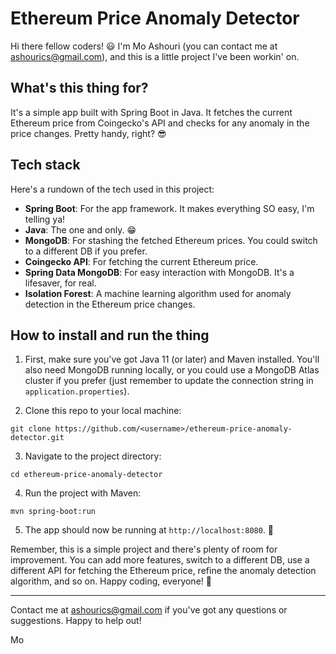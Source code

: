 # Ethereum Price Anomaly Detector

Hi there fellow coders! 😃 I'm Mo Ashouri (you can contact me at ashourics@gmail.com), and this is a little project I've been workin' on.

## What's this thing for?
It's a simple app built with Spring Boot in Java. It fetches the current Ethereum price from Coingecko's API and checks for any anomaly in the price changes. Pretty handy, right? 😎

## Tech stack
Here's a rundown of the tech used in this project:
- **Spring Boot**: For the app framework. It makes everything SO easy, I'm telling ya!
- **Java**: The one and only. 😁
- **MongoDB**: For stashing the fetched Ethereum prices. You could switch to a different DB if you prefer.
- **Coingecko API**: For fetching the current Ethereum price.
- **Spring Data MongoDB**: For easy interaction with MongoDB. It's a lifesaver, for real.
- **Isolation Forest**: A machine learning algorithm used for anomaly detection in the Ethereum price changes.

## How to install and run the thing
1. First, make sure you've got Java 11 (or later) and Maven installed. You'll also need MongoDB running locally, or you could use a MongoDB Atlas cluster if you prefer (just remember to update the connection string in `application.properties`).

2. Clone this repo to your local machine:

```
git clone https://github.com/<username>/ethereum-price-anomaly-detector.git
```

3. Navigate to the project directory:

```cd ethereum-price-anomaly-detector```

4. Run the project with Maven:

```mvn spring-boot:run```

5. The app should now be running at `http://localhost:8080`. 🎉

Remember, this is a simple project and there's plenty of room for improvement. You can add more features, switch to a different DB, use a different API for fetching the Ethereum price, refine the anomaly detection algorithm, and so on. Happy coding, everyone! 🚀


---

Contact me at ashourics@gmail.com if you've got any questions or suggestions. Happy to help out!

Mo 

